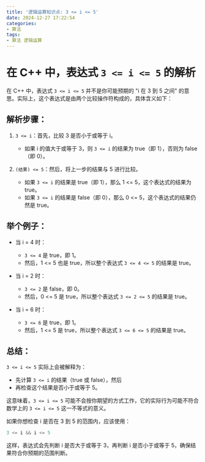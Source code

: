 ```yaml
---
title: '逻辑运算知识点: 3 <= i <= 5'
date: 2024-12-27 17:22:54
categories:
- 算法
tags:
- 算法 逻辑运算
---
```



# 在 C++ 中，表达式 `3 <= i <= 5` 的解析

在 C++ 中，表达式 `3 <= i <= 5` 并不是你可能预期的 "i 在 3 到 5 之间" 的意思。实际上，这个表达式是由两个比较操作符构成的，具体含义如下：

<!--more-->

## 解析步骤：

1. `3 <= i`：首先，比较 3 是否小于或等于 i。
   - 如果 i 的值大于或等于 3，则 `3 <= i` 的结果为 true（即 1），否则为 false（即 0）。

2. `(结果) <= 5`：然后，将上一步的结果与 5 进行比较。
   - 如果 `3 <= i` 的结果是 true（即 1），那么 1 <= 5，这个表达式的结果为 true。
   - 如果 `3 <= i` 的结果是 false（即 0），那么 0 <= 5，这个表达式的结果仍然是 true。

## 举个例子：

- 当 i = 4 时：
  - `3 <= 4` 是 true，即 1。
  - 然后，1 <= 5 也是 true，所以整个表达式 `3 <= 4 <= 5` 的结果是 true。

- 当 i = 2 时：
  - `3 <= 2` 是 false，即 0。
  - 然后，0 <= 5 是 true，所以整个表达式 `3 <= 2 <= 5` 的结果是 true。

- 当 i = 6 时：
  - `3 <= 6` 是 true，即 1。
  - 然后，1 <= 5 是 true，所以整个表达式 `3 <= 6 <= 5` 的结果是 true。

## 总结：

`3 <= i <= 5` 实际上会被解释为：
- 先计算 `3 <= i` 的结果（true 或 false），然后
- 再检查这个结果是否小于或等于 5。

这意味着，`3 <= i <= 5` 可能不会按你期望的方式工作，它的实际行为可能不符合数学上的 `3 <= i <= 5` 这一不等式的意义。

如果你想检查 i 是否在 3 到 5 的范围内，应该使用：
```cpp
3 <= i && i <= 5
```
这样，表达式会先判断 i 是否大于或等于 3，再判断 i 是否小于或等于 5，确保结果符合你预期的范围判断。